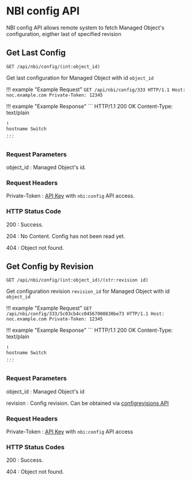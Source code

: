 # NBI config API

NBI config API allows remote system to fetch Managed Object's
configuration, eigther last of specified revision

## Get Last Config
```
GET /api/nbi/config/(int:object_id)
```

Get last configuration for Managed Object with id `object_id`

<!-- prettier-ignore -->
!!! example "Example Request"
    ```
    GET /api/nbi/config/333 HTTP/1.1
    Host: noc.example.com
    Private-Token: 12345
    ```

<!-- prettier-ignore -->
!!! example "Example Response"
    ```
    HTTP/1.1 200 OK
    Content-Type: text/plain

    !
    hostname Switch
    ...
    ```

### Request Parameters
object_id
: Managed Object's id.

### Request Headers
Private-Token
: [API Key](../../../reference/concepts/apikey/index.md) with `nbi:config` API access.

### HTTP Status Code
200
: Success.

204
: No Content. Config has not been read yet.

404
: Object not found.

## Get Config by Revision
```
GET /api/nbi/config/(int:object_id)/(str:revision id)
```
Get configuration revision `revision_id`
for Managed Object with id `object_id`

<!-- prettier-ignore -->
!!! example "Example Request"
    ```
    GET /api/nbi/config/333/5c03cb4cc04567000830be73 HTTP/1.1
    Host: noc.example.com
    Private-Token: 12345
    ```

<!-- prettier-ignore -->
!!! example "Example Response"
    ```
    HTTP/1.1 200 OK
    Content-Type: text/plain

    !
    hostname Switch
    ...
    ```

### Request Parameters
object_id
: Managed Object's id

revision
: Config revision. Can be obtained via [configrevisions API](configrevisions.md)

### Request Headers
Private-Token
: [API Key](../../../reference/concepts/apikey/index.md) with `nbi:config` API access

### HTTP Status Codes
200
: Success.

404
: Object not found.
